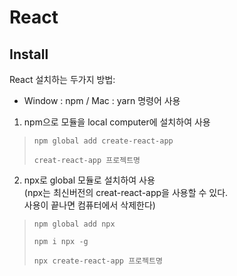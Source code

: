 # React 

## Install
React 설치하는 두가지 방법: 
* Window : npm / Mac : yarn 명령어 사용
1. npm으로 모듈을 local computer에 설치하여 사용

> <code>npm global add create-react-app  
creat-react-app 프로젝트명</code>    

2. npx로 global 모듈로 설치하여 사용   
(npx는 최신버전의 creat-react-app을 사용할 수 있다.  
사용이 끝나면 컴퓨터에서 삭제한다) 

> <code>npm global add npx   
npm i npx -g  
npx create-react-app 프로젝트명 </code>

